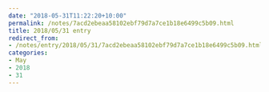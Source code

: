 ```yaml
---
date: "2018-05-31T11:22:20+10:00"
permalink: /notes/7acd2ebeaa58102ebf79d7a7ce1b18e6499c5b09.html
title: 2018/05/31 entry
redirect_from:
- /notes/entry/2018/05/31/7acd2ebeaa58102ebf79d7a7ce1b18e6499c5b09.html
categories:
- May
- 2018
- 31
---
```

